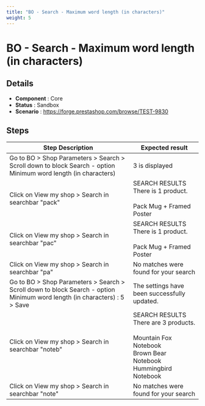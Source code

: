 ```yaml
---
title: "BO - Search - Maximum word length (in characters)"
weight: 5
---
```


# BO - Search - Maximum word length (in characters)
## Details
* **Component** : Core
* **Status** : Sandbox
* **Scenario** : https://forge.prestashop.com/browse/TEST-9830

## Steps
| Step Description | Expected result |
| ----- | ----- |
| Go to BO > Shop Parameters > Search > Scroll down to block Search - option Minimum word length (in characters) | 3 is displayed |
| Click on View my shop > Search in searchbar "pack" | SEARCH RESULTS<br>There is 1 product.<br><br>Pack Mug + Framed Poster |
| Click on View my shop > Search in searchbar "pac" | SEARCH RESULTS<br>There is 1 product.<br><br>Pack Mug + Framed Poster |
| Click on View my shop > Search in searchbar "pa" | No matches were found for your search |
| Go to BO > Shop Parameters > Search > Scroll down to block Search - option Minimum word length (in characters) : 5 > Save | The settings have been successfully updated. |
| Click on View my shop > Search in searchbar "noteb" | SEARCH RESULTS<br>There are 3 products.<br><br>Mountain Fox Notebook<br>Brown Bear Notebook<br>Hummingbird Notebook |
| Click on View my shop > Search in searchbar "note" | No matches were found for your search |
